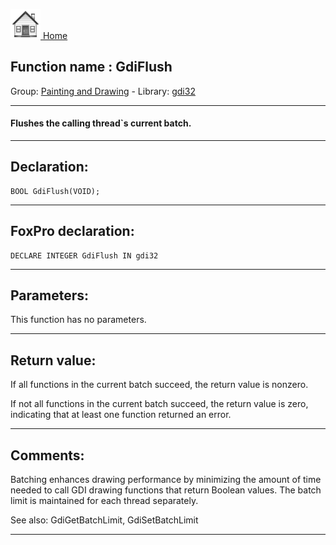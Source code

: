 [<img src="../../images/home.png"> Home ](https://github.com/VFPX/Win32API)  

## Function name : GdiFlush
Group: [Painting and Drawing](../../functions_group.md#Painting_and_Drawing)  -  Library: [gdi32](../../libraries.md#gdi32)  
***  


#### Flushes the calling thread`s current batch.
***  


## Declaration:
```foxpro  
BOOL GdiFlush(VOID);  
```  
***  


## FoxPro declaration:
```foxpro  
DECLARE INTEGER GdiFlush IN gdi32  
```  
***  


## Parameters:
This function has no parameters.  
***  


## Return value:
If all functions in the current batch succeed, the return value is nonzero.

If not all functions in the current batch succeed, the return value is zero, indicating that at least one function returned an error.
  
***  


## Comments:
Batching enhances drawing performance by minimizing the amount of time needed to call GDI drawing functions that return Boolean values. The batch limit is maintained for each thread separately.  
  
See also: GdiGetBatchLimit, GdiSetBatchLimit   
  
***  

